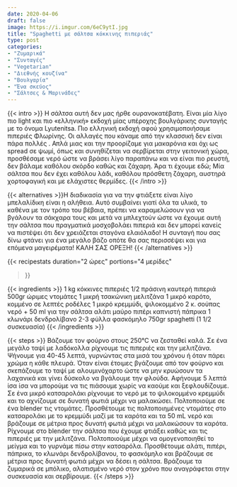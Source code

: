 ```yaml
---
date: 2020-04-06
draft: false
image: https://i.imgur.com/6eC9ytI.jpg
title: "Spaghetti με σάλτσα κόκκινης πιπεριάς"
type: post
categories:
- "Ζυμαρικά"
- "Συνταγές"
- "Vegetarian"
- "Διεθνής κουζίνα"
- "Βουλγαρία"
- "Ένα σκεύος"
- "Σάλτσες & Μαρινάδες"
---
```


{{< intro >}}
Η σάλτσα αυτή δεν μας ήρθε ουρανοκατέβατη. Είναι μία λίγο πιο light και πιο «ελληνική» εκδοχή μίας υπέροχης βουλγάρικης συνταγής με το όνομα Lyutenitsa. Πιο ελληνική εκδοχή αφού χρησιμοποιήσαμε πιπεριές Φλωρίνης. Οι αλλαγές που κάναμε από την κλασσική δεν είναι πάρα πολλές . Απλά μιας και την προορίζαμε για μακαρόνια και όχι ως spread σε ψωμί, όπως και συνηθίζεται να σερβίρεται στην γειτονική χώρα, προσθέσαμε νερό ώστε να βράσει λίγο παραπάνω και να είναι πιο ρευστή, δεν βάλαμε καθόλου σκόρδο καθώς και ζάχαρη. Άρα τι έχουμε εδώ; Μία σάλτσα που δεν έχει καθόλου λάδι, καθόλου πρόσθετη ζάχαρη, αυστηρά χορτοφαγική  και με ελάχιστες θερμίδες.
{{< /intro >}}

{{< alternatives >}}Η διαδικασία για να την φτιάξετε είναι λίγο μπελαλίδικη είναι η αλήθεια. Αυτό συμβαίνει γιατί όλα τα υλικά, το καθένα με τον τρόπο του βέβαια, πρέπει να καραμελώσουν για να βγάλουν τα σάκχαρα τους και μετά να μπλεχτούν ώστε να έχουμε αυτή την σάλτσα που πραγματικά μοσχοβολάει πιπεριά και δεν μπορεί κανείς να πιστέψει ότι δεν χρειάζεται σταγόνα ελαιόλαδο! Η συνταγή που σας δίνω φτάνει για ένα μεγάλο βάζο οπότε θα σας περισσέψει και για επόμενα μαγειρέματα! ΚΑΛΗ ΣΑΣ ΟΡΕΞΗ!
{{< /alternatives >}}

{{< recipestats 
    duration="2 ώρες"
    portions="4 μερίδες"
>}}

{{< ingredients >}} 
1 kg κόκκινες πιπεριές
1/2 πράσινη καυτερή πιπεριά
500gr ώριμες ντομάτες
1 μικρή τσακώνικη μελιτζάνα
1 μικρό καρότο, κομμένο σε λεπτές ροδέλες
1 μικρό κρεμμύδι, ψιλοκομμένο
2 κ. σούπας νερό + 50 ml για την σάλτσα
αλάτι
μαύρο πιπέρι
καπνιστή πάπρικα
1 κλωνάρι δενδρολίβανο
2-3 φύλλα φασκόμηλο
750gr spaghetti (1 1/2 συσκευασία)
{{< /ingredients >}}

{{< steps >}} 
Βάζουμε τον φούρνο στους 250°C να ζεσταθεί καλά.
Σε ένα μεγάλο ταψί με λαδόκολλα ρίχνουμε τις πιπεριές και την μελιτζάνα. Ψήνουμε για 40-45 λεπτά, γυρνώντας στα μισά του χρόνου ή όταν πάρει χρώμα η κάθε πλευρά.
Όταν είναι έτοιμες βγάζουμε από τον φούρνο και σκεπάζουμε το ταψί με αλουμινόχαρτο ώστε να μην κρυώσουν τα λαχανικά και γίνει δύσκολο να βγάλουμε την φλούδα. Αφήνουμε 5 λεπτά ίσα ίσα να μπορούμε να τις πιάσουμε χωρίς να καούμε και ξεφλουδίζουμε.
Σε ένα μικρό κατσαρολάκι ρίχνουμε το νερό με το ψιλοκομμένο κρεμμύδι και το αχνίζουμε σε δυνατή φωτιά μέχρι να μαλακώσει.
Πολτοποιούμε σε ένα blender τις ντομάτες.
Προσθέτουμε τις πολτοποιημένες ντομάτες στο κατσαρολάκι με το κρεμμύδι  μαζί με τα καρότα και τα 50 mL νερό και βράζουμε σε μέτρια προς δυνατή φωτιά μέχρι να μαλακώσουν τα καρότα.
Ρίχνουμε στο blender την σάλτσα που έχουμε φτιάξει καθώς και τις πιπεριές με την μελιτζάνα. Πολτοποιούμε μέχρι να ομογενοποιηθεί το μείγμα και το γυρνάμε πίσω στην κατσαρόλα. Προσθέτουμε αλάτι, πιπέρι, πάπρικα, το κλωνάρι δενδρολίβανου, το φασκόμηλο και βράζουμε σε μέτρια προς δυνατή φωτιά μέχρι να δέσει η σάλτσα.
Βράζουμε τα ζυμαρικά σε μπόλικο, αλατισμένο νερό στον χρόνο που αναγράφεται στην συσκευασία και σερβίρουμε.
{{< /steps >}}